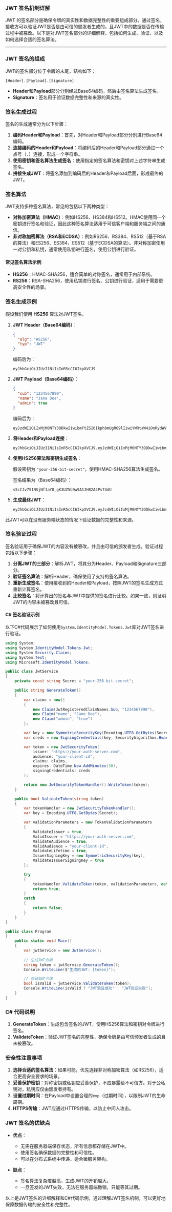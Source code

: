 ### JWT 签名机制详解

JWT 的签名部分是确保令牌的真实性和数据完整性的重要组成部分。通过签名，接收方可以验证JWT是否是由可信的颁发者生成的，且JWT中的数据是否在传输过程中被篡改。以下是对JWT签名部分的详细解释，包括如何生成、验证，以及如何选择合适的签名算法。

---

### JWT 签名的组成

JWT的签名部分位于令牌的末尾，结构如下：

```
[Header].[Payload].[Signature]
```

- **Header**和**Payload**部分分别经过Base64编码，然后由签名算法生成签名。
- **Signature**：签名用于验证数据完整性和来源的真实性。

### 签名生成过程

签名的生成通常分为以下步骤：

1. **编码Header和Payload**：首先，对Header和Payload部分分别进行Base64编码。
2. **连接编码的Header和Payload**：将编码后的Header和Payload部分通过一个点号（`.`）连接，形成一个字符串。
3. **使用密钥和签名算法生成签名**：使用指定的签名算法和密钥对上述字符串生成签名。
4. **拼接生成JWT**：将签名添加到编码后的Header和Payload后面，形成最终的JWT。

### 签名算法

JWT支持多种签名算法，常见的包括以下两种类型：

- **对称加密算法（HMAC）**：例如HS256、HS384和HS512。HMAC使用同一个密钥进行签名和验证，因此这种签名算法适用于可信客户端和服务端之间的通信。
- **非对称加密算法（RSA和ECDSA）**：例如RS256、RS384、RS512（基于RSA的算法）和ES256、ES384、ES512（基于ECDSA的算法）。非对称加密使用一对公钥和私钥，通常使用私钥进行签名，使用公钥进行验证。

#### 常见签名算法示例

- **HS256**：HMAC-SHA256，适合简单的对称签名，通常用于内部系统。
- **RS256**：RSA-SHA256，使用私钥进行签名、公钥进行验证，适用于需要更高安全性的场景。


### 签名生成示例

假设我们使用 **HS256** 算法对JWT签名。

1. **JWT Header（Base64编码）**：
   ```json
   {
     "alg": "HS256",
     "typ": "JWT"
   }
   ```
   编码后为：
   ```
   eyJhbGciOiJIUzI1NiIsInR5cCI6IkpXVCJ9
   ```

2. **JWT Payload（Base64编码）**：
   ```json
   {
     "sub": "1234567890",
     "name": "Jane Doe",
     "admin": true
   }
   ```
   编码后为：
   ```
   eyJzdWIiOiIxMjM0NTY3ODkwIiwibmFtZSI6IkphbmUgRG9lIiwiYWRtaW4iOnRydWV9
   ```

3. **将Header和Payload连接**：
   ```
   eyJhbGciOiJIUzI1NiIsInR5cCI6IkpXVCJ9.eyJzdWIiOiIxMjM0NTY3ODkwIiwibmFtZSI6IkphbmUgRG9lIiwiYWRtaW4iOnRydWV9
   ```

4. **使用HS256算法和密钥生成签名**：

   假设密钥为 `"your-256-bit-secret"`，使用HMAC-SHA256算法生成签名。

   签名结果为（Base64编码）：
   ```
   s5cCJv7S1NSjNf1aY0_gK3UZ5b9w9A1JH82A4Ps74dU
   ```

5. **生成最终JWT**：

   ```
   eyJhbGciOiJIUzI1NiIsInR5cCI6IkpXVCJ9.eyJzdWIiOiIxMjM0NTY3ODkwIiwibmFtZSI6IkphbmUgRG9lIiwiYWRtaW4iOnRydWV9.s5cCJv7S1NSjNf1aY0_gK3UZ5b9w9A1JH82A4Ps74dU
   ```

此JWT可以在没有服务端状态的情况下验证数据的完整性和来源。

### 签名验证过程

签名验证用于确保JWT的内容没有被篡改，并且由可信的颁发者生成。验证过程包括以下步骤：

1. **分离JWT的三部分**：解析JWT，将其分为Header、Payload和Signature三部分。
2. **验证签名算法**：解析Header，确保使用了支持的签名算法。
3. **重新生成签名**：使用接收到的Header和Payload，按照JWT的签名生成方式重新计算签名。
4. **比较签名**：将计算出的签名与JWT中提供的签名进行比较。如果一致，则证明JWT的内容未被篡改且可信。

#### C# 签名验证示例

以下C#代码展示了如何使用`System.IdentityModel.Tokens.Jwt`库对JWT签名进行验证。

```csharp
using System;
using System.IdentityModel.Tokens.Jwt;
using System.Security.Claims;
using System.Text;
using Microsoft.IdentityModel.Tokens;

public class JwtService
{
    private const string Secret = "your-256-bit-secret";

    public string GenerateToken()
    {
        var claims = new[]
        {
            new Claim(JwtRegisteredClaimNames.Sub, "1234567890"),
            new Claim("name", "Jane Doe"),
            new Claim("admin", "true")
        };

        var key = new SymmetricSecurityKey(Encoding.UTF8.GetBytes(Secret));
        var creds = new SigningCredentials(key, SecurityAlgorithms.HmacSha256);

        var token = new JwtSecurityToken(
            issuer: "https://your-auth-server.com",
            audience: "your-client-id",
            claims: claims,
            expires: DateTime.Now.AddMinutes(30),
            signingCredentials: creds
        );

        return new JwtSecurityTokenHandler().WriteToken(token);
    }

    public bool ValidateToken(string token)
    {
        var tokenHandler = new JwtSecurityTokenHandler();
        var key = Encoding.UTF8.GetBytes(Secret);

        var validationParameters = new TokenValidationParameters
        {
            ValidateIssuer = true,
            ValidIssuer = "https://your-auth-server.com",
            ValidateAudience = true,
            ValidAudience = "your-client-id",
            ValidateLifetime = true,
            IssuerSigningKey = new SymmetricSecurityKey(key),
            ValidateIssuerSigningKey = true
        };

        try
        {
            tokenHandler.ValidateToken(token, validationParameters, out _);
            return true;
        }
        catch
        {
            return false;
        }
    }
}

public class Program
{
    public static void Main()
    {
        var jwtService = new JwtService();
        
        // 生成JWT令牌
        string token = jwtService.GenerateToken();
        Console.WriteLine($"生成的JWT: {token}");

        // 验证JWT令牌
        bool isValid = jwtService.ValidateToken(token);
        Console.WriteLine(isValid ? "JWT验证成功" : "JWT验证失败");
    }
}
```

### C# 代码说明

1. **GenerateToken**：生成包含签名的JWT，使用HS256算法和密钥对令牌进行签名。
2. **ValidateToken**：验证JWT签名的完整性，确保令牌是由可信颁发者生成的且未被篡改。

### 安全性注意事项

1. **选择合适的签名算法**：如果可能，优先选择非对称加密算法（如RS256），适合更高安全要求的场景。
2. **妥善保护密钥**：对称密钥或私钥应妥善保护，不应暴露给不可信方。对于公私钥对，私钥应仅由颁发者持有。
3. **设置过期时间**：在Payload中设置合理的`exp`（过期时间），以限制JWT的生命周期。
4. **HTTPS传输**：JWT应通过HTTPS传输，以防止中间人攻击。

### JWT 签名的优缺点

- **优点**：
  - 无需在服务器端保存状态，所有信息都存储在JWT中。
  - 使用签名确保数据的完整性和可信性。
  - 可以在分布式系统中传递，适合微服务架构。

- **缺点**：
  - 签名算法复杂度越高，生成JWT的开销越大。
  - 一旦签发的JWT失效，无法在服务器端撤销，只能等其过期。

以上是JWT签名的详细解释和C#代码示例，通过理解JWT签名机制，可以更好地保障数据传输的安全性和完整性。
